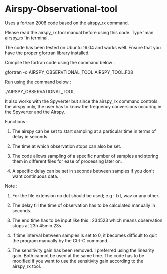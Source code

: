 # Airspy-Observational-tool
Uses a fortran 2008 code based on the airspy_rx command.

Please read the airspy_rx tool manual before using this code. Type 'man airspy_rx' in terminal. 

The code has been tested on Ubuntu 16.04 and works well. Ensure that you have the proper gfortran library installed.

Compile the fortran code using the command below :

gfortran -o AIRSPY_OBSERVTIONAL_TOOL AIRSPY_TOOL.F08

Run using the command below :

./AIRSPY_OBSERVATIONAL_TOOL

It also works with the Spyverter but since the airspy_rx command controls the airspy only, the user has to know the frequency conversions occuring in the Spyverter and the Airspy.

Functions :

1. The airspy can be set to start sampling at a particular time in terms of delay in seconds.

2. The time at which observation stops can also be set.

3. The code allows sampling of a specific number of samples and storing them in different files for ease of processing later on.

4. A specific delay can be set in seconds between samples if you don't want continuous data.

Note :

1. For the file extension no dot should be used; e.g : txt, wav or any other...

2. The delay till the time of observation has to be calculated manually in seconds.

3. The end time has to be input like this : 234523 which means observation stops at 23h 45min 23s.

4. If time interval between samples is set to 0, it becomes difficult to quit the program manually by the Ctrl-C command. 

5. The sensitivity gain has been removed. I preferred using the linearity gain. Both cannot be used at the same time. The code has to be modified if you want to use the sensitivity gain according to the airspy_rx tool.

